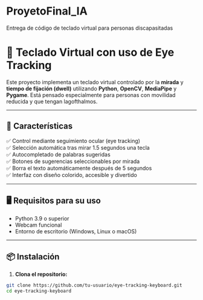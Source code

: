 # ProyetoFinal_IA
Entrega de código de teclado virtual para personas discapasitadas

# 🧠 Teclado Virtual con uso de Eye Tracking

Este proyecto implementa un teclado virtual controlado por la **mirada** y **tiempo de fijación (dwell)** utilizando **Python**, **OpenCV**, **MediaPipe** y **Pygame**. Está pensado especialmente para personas con movilidad reducida y que tengan lagofthalmos.

---

## 🎯 Características

✅ Control mediante seguimiento ocular (eye tracking)  
✅ Selección automática tras mirar 1.5 segundos una tecla  
✅ Autocompletado de palabras sugeridas  
✅ Botones de sugerencias seleccionables por mirada  
✅ Borra el texto automáticamente después de 5 segundos  
✅ Interfaz con diseño colorido, accesible y divertido  

---

## 🖥️ Requisitos para su uso

- Python 3.9 o superior  
- Webcam funcional  
- Entorno de escritorio (Windows, Linux o macOS)  

---

## 📦 Instalación

1. **Clona el repositorio:**

```bash
git clone https://github.com/tu-usuario/eye-tracking-keyboard.git
cd eye-tracking-keyboard
